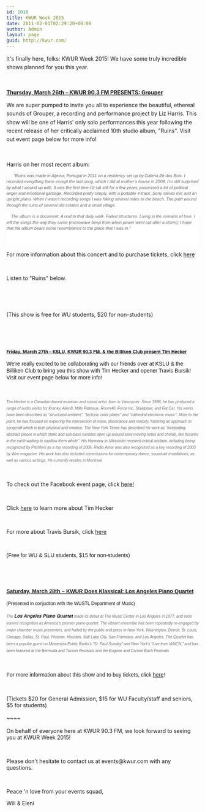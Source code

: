 ```yaml
---
id: 1018
title: KWUR Week 2015
date: 2011-02-01T02:29:20+00:00
author: Admin
layout: page
guid: http://kwur.com/
---
```

<div class="pf-content">
  <p>
    <span style="line-height: 1.6em;">It's finally here, folks:&nbsp;KWUR Week 2015!</span><span style="line-height: 1.6em;">&nbsp;</span><span style="line-height: 1.6em;">We have some truly incredible shows planned for you this year.</span>
  </p>
  
  <p>
    &nbsp;
  </p>
  
  <p>
    <strong><u>Thursday, March 26th &#8211; KWUR 90.3 FM PRESENTS: Grouper</u></strong>
  </p>
  
  <p>
    <span style="line-height: 1.6em;">We are super pumped to invite you all to experience the beautiful, ethereal sounds of Grouper, a recording and performance project by Liz Harris. This show will be one of Harris' only solo performances this year&nbsp;following the recent release of her critically acclaimed 10th studio album, "Ruins". Visit out event page below&nbsp;for more info!&nbsp;</span>
  </p>
  
  <p>
    &nbsp;
  </p>
  
  <p>
    Harris on her most recent album:
  </p>
  
  <p>
    <em style="font-family: arial, helvetica, sans-serif; color: rgb(102, 102, 102); font-size: 11px; line-height: 1.4em;">&nbsp; &nbsp; &nbsp; "Ruins was made in Aljezur, Portugal in 2011 on a residency set up by Galeria Z&eacute; dos Bois. I recorded everything there except the last song, which I did at mother&rsquo;s house in 2004. I&rsquo;m still surprised by what I wound up with. It was the first time I&rsquo;d sat still for a few years; processed a lot of political anger and emotional garbage. Recorded pretty simply, with a portable 4-track ,Sony stereo mic and an upright piano. When I wasn&rsquo;t recording songs I was hiking several miles to the beach. The path wound through the ruins of several old estates and a small village.</em>
  </p>
  
  <p style="margin: 0px; padding: 0px 0px 1em; border: 0px; font-size: 11px; vertical-align: baseline; line-height: 1.4em; color: rgb(102, 102, 102); font-family: 'Lucida Grande', Helvetica, sans-serif; background-color: rgb(255, 255, 255);">
    <span style="font-family:arial,helvetica,sans-serif;"><em>&nbsp; &nbsp; The album is a document. A nod to that daily walk. Failed structures. Living in the remains of love. I left the songs the way they came (microwave beep from when power went out after a storm); I hope that the album bears some resemblance to the place that I was in."</em></span>
  </p>
  
  <p style="margin: 0px; padding: 0px 0px 1em; border: 0px; font-size: 11px; vertical-align: baseline; line-height: 1.4em; color: rgb(102, 102, 102); font-family: 'Lucida Grande', Helvetica, sans-serif; background-color: rgb(255, 255, 255);">
    &nbsp;
  </p>
  
  <p>
    For more information about this concert and to purchase tickets, click <a href="https://www.facebook.com/events/947200495311006/">here</a>&nbsp;
  </p>
  
  <p>
    &nbsp;
  </p>
  
  <p>
    Listen to "Ruins" below.
  </p>
  
  <p>
  </p>
  
  <p>
    &nbsp;
  </p>
  
  <p>
    &nbsp;
  </p>
  
  <p>
    <span style="line-height: 1.6em;">(This show is free for WU students, $20 for non-students)</span>
  </p>
  
  <p>
    &nbsp;
  </p>
  
  <p>
    &nbsp;
  </p>
  
  <p>
    <span style="font-size:12px;"><strong><u>Friday, March 27th&nbsp;&#8211; <span style="color: rgb(20, 24, 35); font-family: 'Helvetica Neue', Helvetica, Arial, 'lucida grande', tahoma, verdana, arial, sans-serif; line-height: 18.6000003814697px; text-indent: 2px; white-space: pre; background-color: rgb(255, 255, 255);">KSLU,&nbsp;KWUR&nbsp;90.3&nbsp;FM,&nbsp;&&nbsp;the&nbsp;Billiken&nbsp;Club&nbsp;present&nbsp;Tim&nbsp;Hecker</span></u></strong></span>
  </p>
  
  <p>
    <span style="line-height: 17.9400005340576px; white-space: pre-wrap; font-family: 'lucida grande', tahoma, verdana, arial, sans-serif;">We're really excited to be collaborating with our friends over at KSLU & the Billiken Club to bring you this show with Tim Hecker and opener Travis Bursik! Visit our event page below for more info! </span>
  </p>
  
  <p>
    &nbsp;
  </p>
  
  <p>
    <span style="font-size:10px;"><span style="color:#696969;"><span style="font-family:arial,helvetica,sans-serif;"><em><span style="line-height: 17.0545444488525px; background-color: rgb(255, 255, 255);">Tim Hecker is a Canadian-based musician and sound artist, born in Vancouver. Since 1996, he has produced a range of audio works for Kranky, Alien8, Mille Plateaux, Room40, Force Inc, Staalplaat, and Fat Cat. His works have been described as "structured ambient", "tectonic color plates" and "cathedral electronic music". More to the point, he has focused on exploring the intersection of noise, dissonance and melody, fostering an approach to songcraft which is both physical and emotive. The New York Times has described his work as "foreboding, abstract pieces in which static and sub-bass rumbles open up around slow moving notes and chords, like fissures in the earth waiting to swallow them whole". His Harmony in Ultraviolet received critical acclaim, including being recognized by Pitchfork as a top recording of 2006. Radio Amor was also recognized as a key recording of 2003 by Wire magazine. His work has also included commissions for contemporary dance, sound-art installations, as well as various writings. He currently resides in Montreal.</span></em></span></span></span>
  </p>
  
  <p>
    &nbsp;
  </p>
  
  <p>
    To check out the Facebook event page, click <a href="https://www.facebook.com/events/1575749046004126/">here!</a>
  </p>
  
  <p>
    &nbsp;
  </p>
  
  <p>
    Click <a href="http://www.sunblind.net/">here</a> to learn more about Tim Hecker
  </p>
  
  <p>
    &nbsp;
  </p>
  
  <p>
    For more about Travis Bursik, click <a href="http://travisbursik.bandcamp.com/">here</a>
  </p>
  
  <p>
    &nbsp;
  </p>
  
  <p>
    <span style="font-family: 'lucida grande', tahoma, verdana, arial, sans-serif; line-height: 17.940000534057617px; white-space: pre-wrap;">(Free for WU & SLU students, $15 for non-students)</span>
  </p>
  
  <p>
    &nbsp;
  </p>
  
  <p>
    &nbsp;
  </p>
  
  <p>
    <strong><span style="font-family:arial,helvetica,sans-serif;"><span style="font-size:14px;"><u><span style="line-height: 17.940000534057617px; white-space: pre-wrap;">Saturday, March 28th &#8211; KWUR Does Klassical: Los Angeles Piano Quartet</span></u></span></span></strong>
  </p>
  
  <p>
    <span style="font-size:12px;"><span style="font-family:arial,helvetica,sans-serif;"><span style="line-height: 17.940000534057617px; white-space: pre-wrap;">(Presented in conjuction with the WUSTL Department of Music)</span></span></span>
  </p>
  
  <p>
    <span style="font-size:10px;"><span style="color:#696969;"><span style="font-family:arial,helvetica,sans-serif;"><em><span style="line-height: 18.0017986297607px; background-color: rgb(255, 255, 255);">The</span><strong style="color: rgb(34, 34, 34); font-family: 'Helvetica Neue', Arial, Helvetica, sans-serif; font-size: 12.00119972229px; line-height: 18.0017986297607px; background-color: rgb(255, 255, 255);">&nbsp;Los Angeles Piano Quartet</strong><span style="line-height: 18.0017986297607px; background-color: rgb(255, 255, 255);">&nbsp;made its debut at The Music Center in Los Angeles in 1977, and soon earned recognition as America&rsquo;s premier piano quartet. The vibrant ensemble has been repeatedly re-engaged by major chamber music presenters, and hailed by the public and press in New York, Washington, Detroit, St. Louis, Chicago, Dallas, St. Paul, Phoenix, Houston, Salt Lake City, San Francisco, and Los Angeles. The Quartet has been a popular guest on Minnesota Public Radio&rsquo;s &ldquo;St. Paul Sunday&rdquo; and New York&rsquo;s &ldquo;Live from WNCN,&rdquo; and has been featured at the Bermuda and Tucson Festivals and the Eugene and Carmel Bach Festivals.</span></em></span></span></span>
  </p>
  
  <p>
    &nbsp;
  </p>
  
  <p>
    <font face="lucida grande, tahoma, verdana, arial, sans-serif"><span style="line-height: 16.6399993896484px;">For more information about this show and to buy tickets, click <a href="https://music.wustl.edu/events/718">here</a>!</span></font>
  </p>
  
  <p>
    &nbsp;
  </p>
  
  <p>
    (Tickets $20 for General Admission, $15 for WU Faculty/staff and seniors, $5 for students)
  </p>
  
  <p>
    <span style="line-height: 1.6em;">~~~~</span>
  </p>
  
  <p>
    On behalf of everyone here at KWUR 90.3 FM, we look forward to seeing you at KWUR Week 2015!
  </p>
  
  <p>
    &nbsp;
  </p>
  
  <p>
    Please don't hesitate to contact us at events@kwur.com with any questions.&nbsp;
  </p>
  
  <p>
    &nbsp;
  </p>
  
  <p>
    Peace 'n love from your events squad,
  </p>
  
  <p>
    Will & Eleni
  </p>
</div>